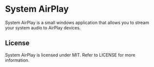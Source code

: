 System AirPlay
==============

System AirPlay is a small windows application that allows you to stream your system audio to AirPlay devices.

License
--------------
System AirPlay is licensed under MIT. Refer to LICENSE for more information.
